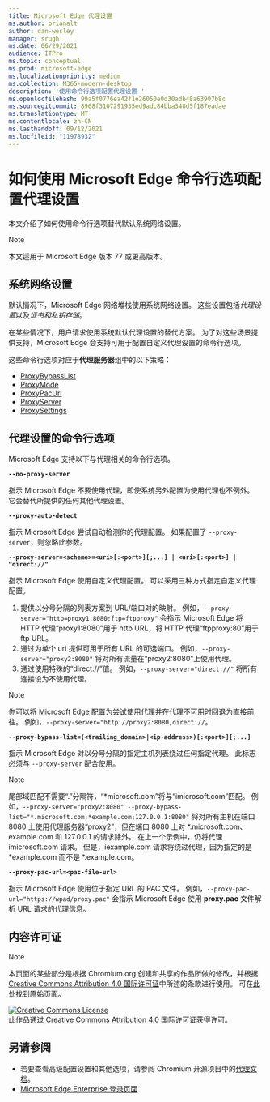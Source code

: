 ```yaml
---
title: Microsoft Edge 代理设置
ms.author: brianalt
author: dan-wesley
manager: srugh
ms.date: 06/29/2021
audience: ITPro
ms.topic: conceptual
ms.prod: microsoft-edge
ms.localizationpriority: medium
ms.collection: M365-modern-desktop
description: '使用命令行选项配置代理设置 '
ms.openlocfilehash: 99a5f0776ea42f1e26050e0d30adb48a63907b8c
ms.sourcegitcommit: 8968f3107291935ed9adc84bba348d5f187eadae
ms.translationtype: MT
ms.contentlocale: zh-CN
ms.lasthandoff: 09/12/2021
ms.locfileid: "11978932"
---
```

# <a name="how-to-use-microsoft-edge-command-line-options-to-configure-proxy-settings"></a>如何使用 Microsoft Edge 命令行选项配置代理设置

本文介绍了如何使用命令行选项替代默认系统网络设置。

>[!NOTE]
>本文适用于 Microsoft Edge 版本 77 或更高版本。

## <a name="system-network-settings"></a>系统网络设置

默认情况下，Microsoft Edge 网络堆栈使用系统网络设置。 这些设置包括*代理设置*以及*证书和私钥存储*。

在某些情况下，用户请求使用系统默认代理设置的替代方案。 为了对这些场景提供支持，Microsoft Edge 会支持可用于配置自定义代理设置的命令行选项。

这些命令行选项对应于**代理服务器**组中的以下策略：

- [ProxyBypassList](./microsoft-edge-policies.md#proxybypasslist)
- [ProxyMode](./microsoft-edge-policies.md#proxymode)
- [ProxyPacUrl](./microsoft-edge-policies.md#proxypacurl)
- [ProxyServer](./microsoft-edge-policies.md#proxyserver)
- [ProxySettings](./microsoft-edge-policies.md#proxysettings)

## <a name="command-line-options-for-proxy-settings"></a>代理设置的命令行选项

Microsoft Edge 支持以下与代理相关的命令行选项。

 **`--no-proxy-server`**
 
指示 Microsoft Edge 不要使用代理，即使系统另外配置为使用代理也不例外。 它会替代所提供的任何其他代理设置。

**`--proxy-auto-detect`**

指示 Microsoft Edge 尝试自动检测你的代理配置。 如果配置了 `--proxy-server`，则忽略此参数。

**`--proxy-server=<scheme>=<uri>[:<port>][;...] | <uri>[:<port>] | "direct://"`**

指示 Microsoft Edge 使用自定义代理配置。 可以采用三种方式指定自定义代理配置。

1. 提供以分号分隔的列表方案到 URL/端口对的映射。 例如，`--proxy-server="http=proxy1:8080;ftp=ftpproxy"` 会指示 Microsoft Edge 将 HTTP 代理“proxy1:8080”用于 http URL，将 HTTP 代理“ftpproxy:80”用于 ftp URL。
2. 通过为单个 uri 提供可用于所有 URL 的可选端口。 例如，`--proxy-server="proxy2:8080"` 将对所有流量在“proxy2:8080”上使用代理。
3. 通过使用特殊的“direct://”值。 例如，`--proxy-server="direct://"` 将所有连接设为不使用代理。 

>[!NOTE]
>你可以将 Microsoft Edge 配置为尝试使用代理并在代理不可用时回退为直接前往。 例如，`--proxy-server="http://proxy2:8080,direct://`。

**`--proxy-bypass-list=(<trailing_domain>|<ip-address>)[:<port>][;...]`**

指示 Microsoft Edge 对以分号分隔的指定主机列表绕过任何指定代理。 此标志必须与 `--proxy-server` 配合使用。

>[!NOTE]
>尾部域匹配不需要“.”分隔符，“\*microsoft.com”将与“imicrosoft.com”匹配。 例如，`--proxy-server="proxy2:8080" --proxy-bypass-list="*.microsoft.com;*example.com;127.0.0.1:8080"` 将对所有主机在端口 8080 上使用代理服务器“proxy2”，但在端口 8080 上对 \*.microsoft.com、example.com 和 127.0.0.1 的请求除外。 在上一个示例中，仍将代理 imicrosoft.com 请求。 但是，iexample.com 请求将绕过代理，因为指定的是 \*example.com 而不是 \*.example.com。

**`--proxy-pac-url=<pac-file-url>`**

指示 Microsoft Edge 使用位于指定 URL 的 PAC 文件。 例如，`--proxy-pac-url="https://wpad/proxy.pac"` 会指示 Microsoft Edge 使用 **proxy.pac** 文件解析 URL 请求的代理信息。

## <a name="content-license"></a>内容许可证

> [!NOTE]
> 本页面的某些部分是根据 Chromium.org 创建和共享的作品所做的修改，并根据 [Creative Commons Attribution 4.0 国际许可证](http://creativecommons.org/licenses/by/4.0/)中所述的条款进行使用。 可在[此处](https://www.chromium.org/developers/design-documents/network-settings#TOC-Command-line-options-for-proxy-sett)找到原始页面。
  
<a rel="license" href="http://creativecommons.org/licenses/by/4.0/"><img alt="Creative Commons License" style="border-width:0" src="https://i.creativecommons.org/l/by/4.0/88x31.png" /></a><br />此作品通过 <a rel="license" href="http://creativecommons.org/licenses/by/4.0/">Creative Commons Attribution 4.0 国际许可证</a>获得许可。

## <a name="see-also"></a>另请参阅

- 若要查看高级配置设置和其他选项，请参阅 Chromium 开源项目中的[代理文档](https://chromium.googlesource.com/chromium/src/+/HEAD/net/docs/proxy.md)。
- [Microsoft Edge Enterprise 登录页面](https://aka.ms/EdgeEnterprise)
